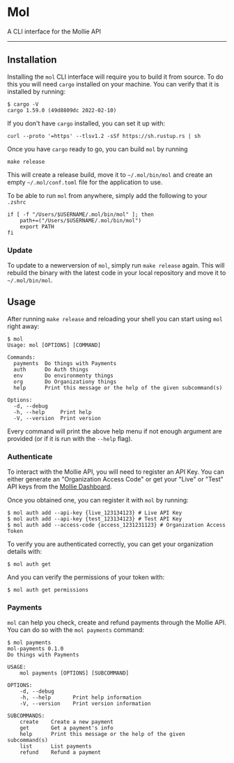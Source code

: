 # Mol

A CLI interface for the Mollie API

---

## Installation

Installing the `mol` CLI interface will require you to build it from source. To do this you will need `cargo` installed on your machine. You can verify that it is installed by running:

```
$ cargo -V
cargo 1.59.0 (49d8809dc 2022-02-10)
```

If you don't have `cargo` installed, you can set it up with:

```
curl --proto '=https' --tlsv1.2 -sSf https://sh.rustup.rs | sh
```

Once you have `cargo` ready to go, you can build `mol` by running

```
make release
```

This will create a release build, move it to `~/.mol/bin/mol` and create an empty `~/.mol/conf.toml` file for the application to use.

To be able to run `mol` from anywhere, simply add the following to your `.zshrc`

```
if [ -f "/Users/$USERNAME/.mol/bin/mol" ]; then
    path+=("/Users/$USERNAME/.mol/bin/mol")
    export PATH
fi
```

### Update

To update to a newerversion of `mol`, simply run `make release` again. This will rebuild the binary with the latest code in your local repository and move it to `~/.mol/bin/mol`.

## Usage

After running `make release` and reloading your shell you can start using `mol` right away:

```
$ mol
Usage: mol [OPTIONS] [COMMAND]

Commands:
  payments  Do things with Payments
  auth      Do Auth things
  env       Do environmenty things
  org       Do Organizationy things
  help      Print this message or the help of the given subcommand(s)

Options:
  -d, --debug
  -h, --help     Print help
  -V, --version  Print version
```

Every command will print the above help menu if not enough argument are provided (or if it is run with the `--help` flag).

### Authenticate

To interact with the Mollie API, you will need to register an API Key. You can either generate an "Organization Access Code" or get your "Live" or "Test" API keys from the [Mollie Dashboard](https://my.mollie.com/dashboard/developers/api-keys).

Once you obtained one, you can register it with `mol` by running:

```
$ mol auth add --api-key {live_123134123} # Live API Key
$ mol auth add --api-key {test_123134123} # Test API Key
$ mol auth add --access-code {access_1231231123} # Organization Access Token
```

To verify you are authenticated correctly, you can get your organization details with:

```
$ mol auth get
```

And you can verify the permissions of your token with:

```
$ mol auth get permissions
```

### Payments

`mol` can help you check, create and refund payments through the Mollie API. You can do so with the `mol payments` command:

```
$ mol payments
mol-payments 0.1.0
Do things with Payments

USAGE:
    mol payments [OPTIONS] [SUBCOMMAND]

OPTIONS:
    -d, --debug
    -h, --help       Print help information
    -V, --version    Print version information

SUBCOMMANDS:
    create    Create a new payment
    get       Get a payment's info
    help      Print this message or the help of the given subcommand(s)
    list      List payments
    refund    Refund a payment
```
